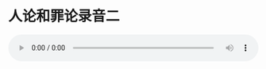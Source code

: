 # 人论和罪论录音二

<audio style="width: 100%;" preload="false" controls controlslist="nodownload"><source src="//file.simai.life/audio/mp3/old/27383.mp3" type="audio/mpeg">Your browser does not support the audio element.</audio>


